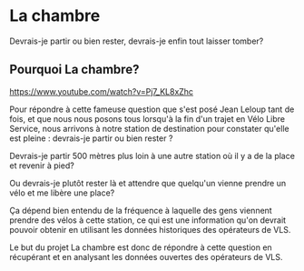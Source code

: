 # La chambre
Devrais-je partir ou bien rester, devrais-je enfin tout laisser tomber?


## Pourquoi La chambre?
https://www.youtube.com/watch?v=Pj7_KL8xZhc

Pour répondre à cette fameuse question que s'est posé Jean Leloup tant de fois, et que nous nous posons tous lorsqu'à la fin d'un trajet en Vélo Libre Service, nous arrivons à notre station de destination pour constater qu'elle est pleine : devrais-je partir ou bien rester ?

Devrais-je partir 500 mètres plus loin à une autre station où il y a de la place et revenir à pied?

Ou devrais-je plutôt rester là et attendre que quelqu'un vienne prendre un vélo et me libère une place?

Ça dépend bien entendu de la fréquence à laquelle des gens viennent prendre des vélos à cette station, ce qui est une information qu'on devrait pouvoir obtenir en utilisant les données historiques des opérateurs de VLS.

Le but du projet La chambre est donc de répondre à cette question en récupérant et en analysant les données ouvertes des opérateurs de VLS.
